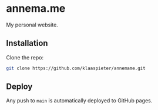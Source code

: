 # annema.me

My personal website.

## Installation

Clone the repo:

```sh
git clone https://github.com/klaaspieter/annemame.git
```

## Deploy

Any push to `main` is automatically deployed to GitHub pages.
